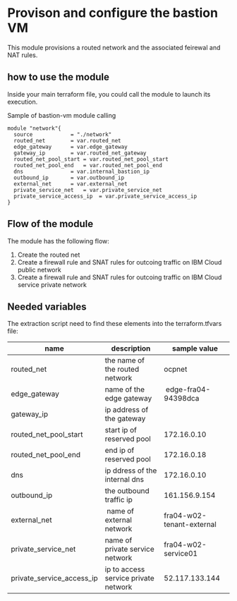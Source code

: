 # Provison and configure the bastion VM

This module provisions a routed network and the associated feirewal and NAT rules. 


## how to use the module

Inside your main terraform file, you could call the module to launch its execution.

Sample of bastion-vm module calling
```
module "network"{
  source            = "./network"
  routed_net        = var.routed_net
  edge_gateway      = var.edge_gateway
  gateway_ip        = var.routed_net_gateway
  routed_net_pool_start = var.routed_net_pool_start
  routed_net_pool_end   = var.routed_net_pool_end
  dns               = var.internal_bastion_ip
  outbound_ip       = var.outbound_ip
  external_net      = var.external_net
  private_service_net   = var.private_service_net
  private_service_access_ip  = var.private_service_access_ip
}
```

## Flow  of the module

The module has the following flow:

1. Create the routed net
2. Create a firewall rule and SNAT rules for outcoing traffic on IBM Cloud public network
3. Create a firewall rule and SNAT rules for outcoing traffic on IBM Cloud service private network

## Needed variables 

The extraction script need to find these elements into the terraform.tfvars file:

name | description | sample value
---- | ----------- | ------------
routed_net |  the name of the routed network |  ocpnet
edge_gateway | name of the edge gateway | edge-fra04-94398dca
gateway_ip | ip address of the gateway | 
routed_net_pool_start | start ip of reserved pool | 172.16.0.10
routed_net_pool_end |end ip of reserved pool | 172.16.0.18
dns |  ip ddress of the internal dns | 172.16.0.10
outbound_ip | the outbound traffic ip | 161.156.9.154
external_net | name of external network | fra04-w02-tenant-external
private_service_net | name of private service network | fra04-w02-service01
private_service_access_ip | ip to access service private network | 52.117.133.144